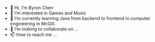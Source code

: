 - 👋 Hi, I’m Byron Chen
- 👀 I’m interested in Games and Music
- 🌱 I’m currently learning Java from backend to frontend in computer engineering in McGill.
- 💞️ I’m looking to collaborate on ...
- 📫 How to reach me ...

<!---
ByronChen12138/ByronChen12138 is a ✨ special ✨ repository because its `README.md` (this file) appears on your GitHub profile.
You can click the Preview link to take a look at your changes.
--->
